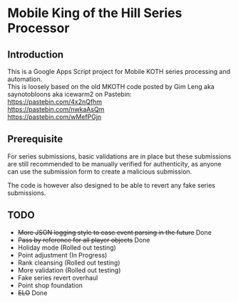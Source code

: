 # Mobile King of the Hill Series Processor
## Introduction
This is a Google Apps Script project for Mobile KOTH series processing and automation.  
This is loosely based on the old MKOTH code posted by Gim Leng aka saynotobloons aka icewarm2 on Pastebin:  
https://pastebin.com/4x2nQfhm  
https://pastebin.com/nwkaAsQm  
https://pastebin.com/wMefPGjn

## Prerequisite
For series submissions, basic validations are in place but these submissions are still recommended to be manually verified for authenticity, as anyone can use the submission form to create a malicious submission.

The code is however also designed to be able to revert any fake series submissions.

## TODO
- ~~More JSON logging style to ease event parsing in the future~~ Done
- ~~Pass by reference for all player objects~~ Done
- Holiday mode (Rolled out testing)
- Point adjustment (In Progress)
- Rank cleansing (Rolled out testing)
- More validation (Rolled out testing)
- Fake series revert overhaul
- Point shop foundation
- ~~ELO~~ Done
